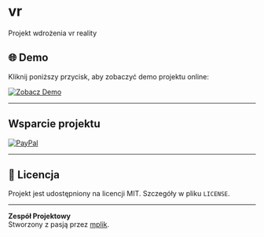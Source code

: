 # vr
Projekt wdrożenia vr reality
## 🌐 Demo

Kliknij poniższy przycisk, aby zobaczyć demo projektu online:

[![Zobacz Demo][def]](https://mplik.github.io/vr/)

---

## Wsparcie projektu

[![PayPal](https://img.shields.io/badge/Donate-PayPal-blue.svg)](https://www.paypal.com/donate/?hosted_button_id=9MYZA8H98LSM4)

---

## 📄 Licencja

Projekt jest udostępniony na licencji MIT. Szczegóły w pliku `LICENSE`.

---

**Zespół Projektowy**  
Stworzony z pasją przez [mplik](https://github.com/mplik).

[def]: https://horizon.meta.com/world/655360014327380/?hwsh=G0ROpdMods